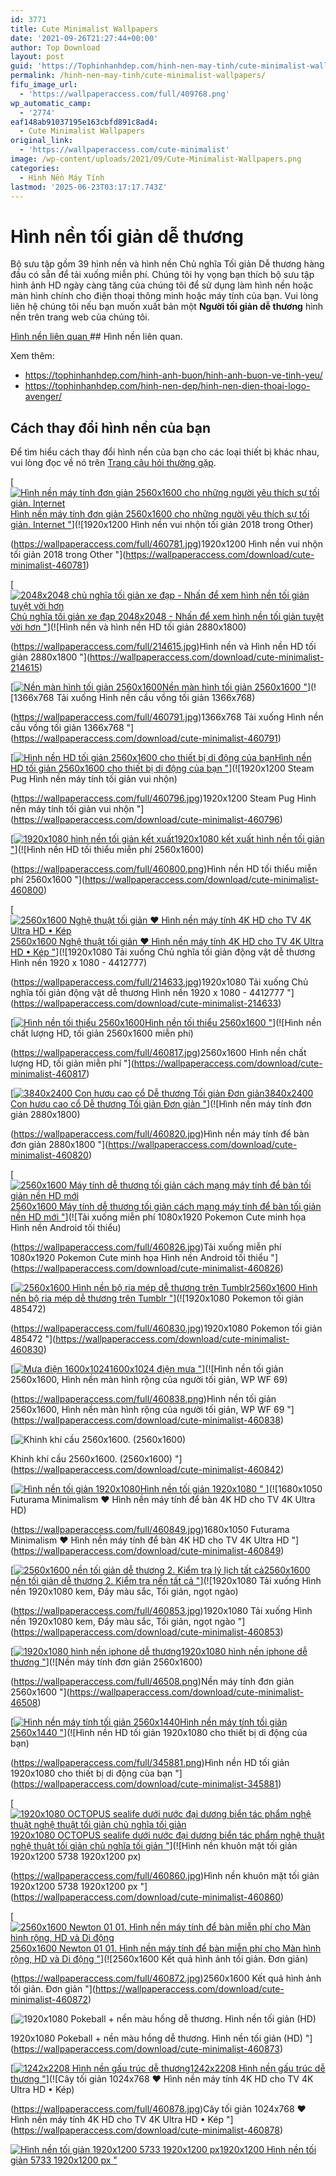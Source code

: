 ```yaml
---
id: 3771
title: Cute Minimalist Wallpapers
date: '2021-09-26T21:27:44+00:00'
author: Top Download
layout: post
guid: 'https://Tophinhanhdep.com/hinh-nen-may-tinh/cute-minimalist-wallpapers/'
permalink: /hinh-nen-may-tinh/cute-minimalist-wallpapers/
fifu_image_url:
  - 'https://wallpaperaccess.com/full/409768.png'
wp_automatic_camp:
  - '2774'
eaf148ab91037195e163cbfd891c8ad4:
  - Cute Minimalist Wallpapers
original_link:
  - 'https://wallpaperaccess.com/cute-minimalist'
image: /wp-content/uploads/2021/09/Cute-Minimalist-Wallpapers.png
categories:
  - Hình Nền Máy Tính
lastmod: '2025-06-23T03:17:17.743Z'
---
```

# Hình nền tối giản dễ thương

Bộ sưu tập gồm 39 hình nền và hình nền Chủ nghĩa Tối giản Dễ thương hàng đầu có sẵn để tải xuống miễn phí. Chúng tôi hy vọng bạn thích bộ sưu tập hình ảnh HD ngày càng tăng của chúng tôi để sử dụng làm hình nền hoặc màn hình chính cho điện thoại thông minh hoặc máy tính của bạn. Vui lòng liên hệ chúng tôi nếu bạn muốn xuất bản một **Người tối giản dễ thương** hình nền trên trang web của chúng tôi.

[Hình nền liên quan ](#related) ## Hình nền liên quan.

   
 Xem thêm:

   
- <https://tophinhanhdep.com/hinh-anh-buon/hinh-anh-buon-ve-tinh-yeu/>
- <https://tophinhanhdep.com/hinh-nen-dep/hinh-nen-dien-thoai-logo-avenger/>

## Cách thay đổi hình nền của bạn

Để tìm hiểu cách thay đổi hình nền của bạn cho các loại thiết bị khác nhau, vui lòng đọc về nó trên [Trang câu hỏi thường gặp](https://tophinhanhdep.com/faq/).

  
[[![Hình nền máy tính đơn giản 2560x1600 cho những người yêu thích sự tối giản.  Internet](https://wallpaperaccess.com/full/409768.png)Hình nền máy tính đơn giản 2560x1600 cho những người yêu thích sự tối giản. Internet "](https://wallpaperaccess.com/download/cute-minimalist-409768)](![1920x1200 Hình nền vui nhộn tối giản 2018 trong Other)

(https://wallpaperaccess.com/full/460781.jpg)1920x1200 Hình nền vui nhộn tối giản 2018 trong Other "](https://wallpaperaccess.com/download/cute-minimalist-460781)

[[![2048x2048 chủ nghĩa tối giản xe đạp - Nhấn để xem hình nền tối giản tuyệt vời hơn](https://wallpaperaccess.com/full/460786.jpg)Chủ nghĩa tối giản xe đạp 2048x2048 - Nhấn để xem hình nền tối giản tuyệt vời hơn "](https://wallpaperaccess.com/download/cute-minimalist-460786)](![Hình nền và hình nền HD tối giản 2880x1800)

(https://wallpaperaccess.com/full/214615.jpg)Hình nền và Hình nền HD tối giản 2880x1800 "](https://wallpaperaccess.com/download/cute-minimalist-214615)

[[![Nền màn hình tối giản 2560x1600](https://wallpaperaccess.com/full/460789.png)Nền màn hình tối giản 2560x1600 "](https://wallpaperaccess.com/download/cute-minimalist-460789)](![1366x768 Tải xuống Hình nền cầu vồng tối giản 1366x768)

(https://wallpaperaccess.com/full/460791.jpg)1366x768 Tải xuống Hình nền cầu vồng tối giản 1366x768 "](https://wallpaperaccess.com/download/cute-minimalist-460791)

[[![Hình nền HD tối giản 2560x1600 cho thiết bị di động của bạn](https://wallpaperaccess.com/full/460792.png)Hình nền HD tối giản 2560x1600 cho thiết bị di động của bạn "](https://wallpaperaccess.com/download/cute-minimalist-460792)](![1920x1200 Steam Pug Hình nền máy tính tối giản vui nhộn)

(https://wallpaperaccess.com/full/460796.jpg)1920x1200 Steam Pug Hình nền máy tính tối giản vui nhộn "](https://wallpaperaccess.com/download/cute-minimalist-460796)

[[![1920x1080 hình nền tối giản kết xuất](https://wallpaperaccess.com/full/460799.jpg)1920x1080 kết xuất hình nền tối giản "](https://wallpaperaccess.com/download/cute-minimalist-460799)](![Hình nền HD tối thiểu miễn phí 2560x1600)

(https://wallpaperaccess.com/full/460800.png)Hình nền HD tối thiểu miễn phí 2560x1600 "](https://wallpaperaccess.com/download/cute-minimalist-460800)

[[![2560x1600 Nghệ thuật tối giản ❤ Hình nền máy tính 4K HD cho TV 4K Ultra HD • Kép](https://wallpaperaccess.com/full/460807.jpg)2560x1600 Nghệ thuật tối giản ❤ Hình nền máy tính 4K HD cho TV 4K Ultra HD • Kép "](https://wallpaperaccess.com/download/cute-minimalist-460807)](![1920x1080 Tải xuống Chủ nghĩa tối giản động vật dễ thương Hình nền 1920 x 1080 - 4412777)

(https://wallpaperaccess.com/full/214633.jpg)1920x1080 Tải xuống Chủ nghĩa tối giản động vật dễ thương Hình nền 1920 x 1080 - 4412777 "](https://wallpaperaccess.com/download/cute-minimalist-214633)

[[![Hình nền tối thiểu 2560x1600](https://wallpaperaccess.com/full/460812.png)Hình nền tối thiểu 2560x1600 "](https://wallpaperaccess.com/download/cute-minimalist-460812)](![Hình nền chất lượng HD, tối giản 2560x1600 miễn phí)

(https://wallpaperaccess.com/full/460817.jpg)2560x1600 Hình nền chất lượng HD, tối giản miễn phí "](https://wallpaperaccess.com/download/cute-minimalist-460817)

[[![3840x2400 Con hươu cao cổ Dễ thương Tối giản Đơn giản](https://wallpaperaccess.com/full/460819.jpg)3840x2400 Con hươu cao cổ Dễ thương Tối giản Đơn giản "](https://wallpaperaccess.com/download/cute-minimalist-460819)](![Hình nền máy tính đơn giản 2880x1800)

(https://wallpaperaccess.com/full/460820.jpg)Hình nền máy tính để bàn đơn giản 2880x1800 "](https://wallpaperaccess.com/download/cute-minimalist-460820)

[[![2560x1600 Máy tính dễ thương tối giản cách mạng máy tính để bàn tối giản nền HD mới](https://wallpaperaccess.com/full/460822.jpg)2560x1600 Máy tính dễ thương tối giản cách mạng máy tính để bàn tối giản nền HD mới "](https://wallpaperaccess.com/download/cute-minimalist-460822)](![Tải xuống miễn phí 1080x1920 Pokemon Cute minh họa Hình nền Android tối thiểu)

(https://wallpaperaccess.com/full/460826.jpg)Tải xuống miễn phí 1080x1920 Pokemon Cute minh họa Hình nền Android tối thiểu "](https://wallpaperaccess.com/download/cute-minimalist-460826)

[[![2560x1600 Hình nền bộ ria mép dễ thương trên Tumblr](https://wallpaperaccess.com/full/460827.jpg)2560x1600 Hình nền bộ ria mép dễ thương trên Tumblr "](https://wallpaperaccess.com/download/cute-minimalist-460827)](![1920x1080 Pokemon tối giản 485472)

(https://wallpaperaccess.com/full/460830.jpg)1920x1080 Pokemon tối giản 485472 "](https://wallpaperaccess.com/download/cute-minimalist-460830)

[[![Mưa điện 1600x1024](https://wallpaperaccess.com/full/460833.jpg)1600x1024 điện mưa "](https://wallpaperaccess.com/download/cute-minimalist-460833)](![Hình nền tối giản 2560x1600, Hình nền màn hình rộng của người tối giản, WP WF 69)

(https://wallpaperaccess.com/full/460838.png)Hình nền tối giản 2560x1600, Hình nền màn hình rộng của người tối giản, WP WF 69 "](https://wallpaperaccess.com/download/cute-minimalist-460838)

[![Khinh khí cầu 2560x1600.  (2560x1600)](https://wallpaperaccess.com/full/460842.png)

Khinh khí cầu 2560x1600. (2560x1600) "](https://wallpaperaccess.com/download/cute-minimalist-460842)

[[![Hình nền tối giản 1920x1080](https://wallpaperaccess.com/full/460843.png)Hình nền tối giản 1920x1080 " ](https://wallpaperaccess.com/download/cute-minimalist-460843)](![1680x1050 Futurama Minimalism ❤ Hình nền máy tính để bàn 4K HD cho TV 4K Ultra HD)

(https://wallpaperaccess.com/full/460849.jpg)1680x1050 Futurama Minimalism ❤ Hình nền máy tính để bàn 4K HD cho TV 4K Ultra HD "](https://wallpaperaccess.com/download/cute-minimalist-460849)

[[![2560x1600 nền tối giản dễ thương 2. Kiểm tra lý lịch tất cả](https://wallpaperaccess.com/full/460851.png)2560x1600 nền tối giản dễ thương 2. Kiểm tra nền tất cả "](https://wallpaperaccess.com/download/cute-minimalist-460851)](![1920x1080 Tải xuống Hình nền 1920x1080 kem, Đầy màu sắc, Tối giản, ngọt ngào)

(https://wallpaperaccess.com/full/460853.jpg)1920x1080 Tải xuống Hình nền 1920x1080 kem, Đầy màu sắc, Tối giản, ngọt ngào "](https://wallpaperaccess.com/download/cute-minimalist-460853)

[[![1920x1080 hình nền iphone dễ thương](https://wallpaperaccess.com/full/115063.jpg)1920x1080 hình nền iphone dễ thương "](https://wallpaperaccess.com/download/cute-minimalist-115063)](![Nền máy tính đơn giản 2560x1600)

(https://wallpaperaccess.com/full/46508.png)Nền máy tính đơn giản 2560x1600 "](https://wallpaperaccess.com/download/cute-minimalist-46508)

[[![Hình nền máy tính tối giản 2560x1440](https://wallpaperaccess.com/full/460856.jpg)Hình nền máy tính tối giản 2560x1440 "](https://wallpaperaccess.com/download/cute-minimalist-460856)](![Hình nền HD tối giản 1920x1080 cho thiết bị di động của bạn)

(https://wallpaperaccess.com/full/345881.png)Hình nền HD tối giản 1920x1080 cho thiết bị di động của bạn "](https://wallpaperaccess.com/download/cute-minimalist-345881)

[[![1920x1080 OCTOPUS sealife dưới nước đại dương biển tác phẩm nghệ thuật nghệ thuật tối giản chủ nghĩa tối giản](https://wallpaperaccess.com/full/460859.jpg)1920x1080 OCTOPUS sealife dưới nước đại dương biển tác phẩm nghệ thuật nghệ thuật tối giản chủ nghĩa tối giản "](https://wallpaperaccess.com/download/cute-minimalist-460859)](![Hình nền khuôn mặt tối giản 1920x1200 5738 1920x1200 px)

(https://wallpaperaccess.com/full/460860.jpg)Hình nền khuôn mặt tối giản 1920x1200 5738 1920x1200 px "](https://wallpaperaccess.com/download/cute-minimalist-460860)

[[![2560x1600 Newton 01 01. Hình nền máy tính để bàn miễn phí cho Màn hình rộng, HD và Di động](https://wallpaperaccess.com/full/460867.jpg)2560x1600 Newton 01 01. Hình nền máy tính để bàn miễn phí cho Màn hình rộng, HD và Di động "](https://wallpaperaccess.com/download/cute-minimalist-460867)](![2560x1600 Kết quả hình ảnh tối giản.  Đơn giản)

(https://wallpaperaccess.com/full/460872.jpg)2560x1600 Kết quả hình ảnh tối giản. Đơn giản "](https://wallpaperaccess.com/download/cute-minimalist-460872)

[![1920x1080 Pokeball + nền màu hồng dễ thương.  Hình nền tối giản (HD)](https://wallpaperaccess.com/full/460873.jpg)

1920x1080 Pokeball + nền màu hồng dễ thương. Hình nền tối giản (HD) "](https://wallpaperaccess.com/download/cute-minimalist-460873)

[[![1242x2208 Hình nền gấu trúc dễ thương](https://wallpaperaccess.com/full/460874.jpg)1242x2208 Hình nền gấu trúc dễ thương "](https://wallpaperaccess.com/download/cute-minimalist-460874)](![Cây tối giản 1024x768 ❤ Hình nền máy tính 4K HD cho TV 4K Ultra HD • Kép)

(https://wallpaperaccess.com/full/460878.jpg)Cây tối giản 1024x768 ❤ Hình nền máy tính 4K HD cho TV 4K Ultra HD • Kép "](https://wallpaperaccess.com/download/cute-minimalist-460878)

[![Hình nền tối giản 1920x1200 5733 1920x1200 px](https://wallpaperaccess.com/full/460881.jpg)1920x1200 Hình nền tối giản 5733 1920x1200 px "](https://wallpaperaccess.com/download/cute-minimalist-460881)
